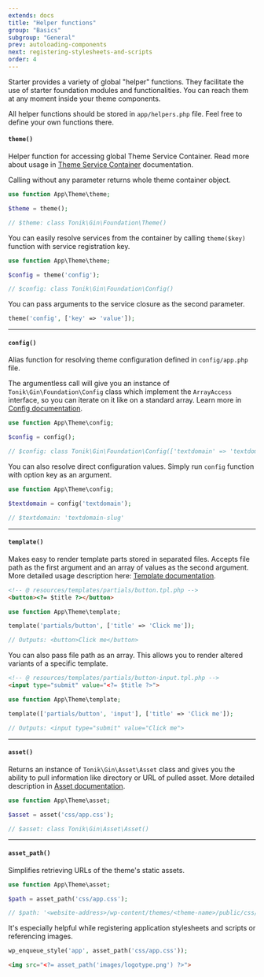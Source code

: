 ```yaml
---
extends: docs
title: "Helper functions"
group: "Basics"
subgroup: "General"
prev: autoloading-components
next: registering-stylesheets-and-scripts
order: 4
---
```


Starter provides a variety of global "helper" functions. They facilitate the use of starter foundation modules and functionalities. You can reach them at any moment inside your theme components.

All helper functions should be stored in `app/helpers.php` file. Feel free to define your own functions there.

#### `theme()`

Helper function for accessing global Theme Service Container. Read more about usage in [Theme Service Container](/docs/theme-service-container/) documentation.

Calling without any parameter returns whole theme container object.

```php
use function App\Theme\theme;

$theme = theme();

// $theme: class Tonik\Gin\Foundation\Theme()
```

You can easily resolve services from the container by calling `theme($key)` function with service registration key.

```php
use function App\Theme\theme;

$config = theme('config');

// $config: class Tonik\Gin\Foundation\Config()
```

You can pass arguments to the service closure as the second parameter.

```php
theme('config', ['key' => 'value']);
```

---

#### `config()`

Alias function for resolving theme configuration defined in `config/app.php` file.

The argumentless call will give you an instance of `Tonik\Gin\Foundation\Config` class which implement the `ArrayAccess` interface, so you can iterate on it like on a standard array. Learn more in [Config documentation](/docs/config/).

```php
use function App\Theme\config;

$config = config();

// $config: class Tonik\Gin\Foundation\Config(['textdomain' => 'textdomain-slug'])
```

You can also resolve direct configuration values. Simply run `config` function with option key as an argument.

```php
use function App\Theme\config;

$textdomain = config('textdomain');

// $textdomain: 'textdomain-slug'
```

---

#### `template()`

Makes easy to render template parts stored in separated files. Accepts file path as the first argument and an array of values as the second argument. More detailed usage description here: [Template documentation](/docs/template/).

```html
<!-- @ resources/templates/partials/button.tpl.php -->
<button><?= $title ?></button>
```
```php
use function App\Theme\template;

template('partials/button', ['title' => 'Click me']);

// Outputs: <button>Click me</button>
```

You can also pass file path as an array. This allows you to render altered variants of a specific template.

```html
<!-- @ resources/templates/partials/button-input.tpl.php -->
<input type="submit" value="<?= $title ?>">
```
```php
use function App\Theme\template;

template(['partials/button', 'input'], ['title' => 'Click me']);

// Outputs: <input type="submit" value="Click me">
```

---

#### `asset()`

Returns an instance of `Tonik\Gin\Asset\Asset` class and gives you the ability to pull information like directory or URL of pulled asset. More detailed description in [Asset documentation](/docs/asset/).

```php
use function App\Theme\asset;

$asset = asset('css/app.css');

// $asset: class Tonik\Gin\Asset\Asset()
```

---

#### `asset_path()`

Simplifies retrieving URLs of the theme's static assets.

```php
use function App\Theme\asset;

$path = asset_path('css/app.css');

// $path: '<website-address>/wp-content/themes/<theme-name>/public/css/app.css'
```

It's especially helpful while registering application stylesheets and scripts or referencing images.

```php
wp_enqueue_style('app', asset_path('css/app.css'));
```

```html
<img src="<?= asset_path('images/logotype.png') ?>">
```
